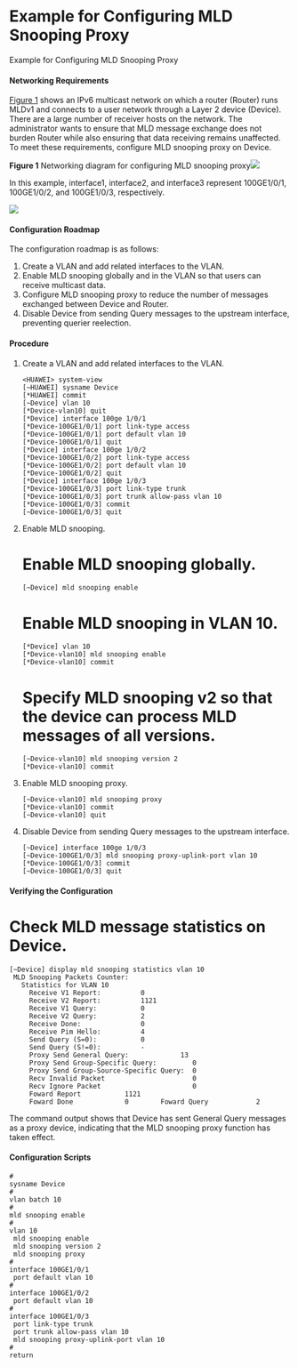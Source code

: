 Example for Configuring MLD Snooping Proxy
==========================================

Example for Configuring MLD Snooping Proxy

#### Networking Requirements

[Figure 1](#EN-US_TASK_0000001372791621__fig_dc_cfg_vxlan_cfgcase_000401) shows an IPv6 multicast network on which a router (Router) runs MLDv1 and connects to a user network through a Layer 2 device (Device). There are a large number of receiver hosts on the network. The administrator wants to ensure that MLD message exchange does not burden Router while also ensuring that data receiving remains unaffected. To meet these requirements, configure MLD snooping proxy on Device.

**Figure 1** Networking diagram for configuring MLD snooping proxy![](../public_sys-resources/note_3.0-en-us.png) 

In this example, interface1, interface2, and interface3 represent 100GE1/0/1, 100GE1/0/2, and 100GE1/0/3, respectively.

![](figure/en-us_image_0000001444179326.png)



#### Configuration Roadmap

The configuration roadmap is as follows:

1. Create a VLAN and add related interfaces to the VLAN.
2. Enable MLD snooping globally and in the VLAN so that users can receive multicast data.
3. Configure MLD snooping proxy to reduce the number of messages exchanged between Device and Router.
4. Disable Device from sending Query messages to the upstream interface, preventing querier reelection.

#### Procedure

1. Create a VLAN and add related interfaces to the VLAN.
   
   
   ```
   <HUAWEI> system-view
   [~HUAWEI] sysname Device
   [*HUAWEI] commit
   [~Device] vlan 10
   [*Device-vlan10] quit
   [*Device] interface 100ge 1/0/1
   [*Device-100GE1/0/1] port link-type access
   [*Device-100GE1/0/1] port default vlan 10
   [*Device-100GE1/0/1] quit
   [*Device] interface 100ge 1/0/2
   [*Device-100GE1/0/2] port link-type access
   [*Device-100GE1/0/2] port default vlan 10
   [*Device-100GE1/0/2] quit
   [*Device] interface 100ge 1/0/3
   [*Device-100GE1/0/3] port link-type trunk
   [*Device-100GE1/0/3] port trunk allow-pass vlan 10
   [*Device-100GE1/0/3] commit
   [~Device-100GE1/0/3] quit
   ```
2. Enable MLD snooping.
   
   
   
   # Enable MLD snooping globally.
   
   ```
   [~Device] mld snooping enable
   ```
   
   # Enable MLD snooping in VLAN 10.
   
   ```
   [*Device] vlan 10
   [*Device-vlan10] mld snooping enable
   [*Device-vlan10] commit
   ```
   
   
   
   # Specify MLD snooping v2 so that the device can process MLD messages of all versions.
   
   ```
   [~Device-vlan10] mld snooping version 2
   [*Device-vlan10] commit
   ```
3. Enable MLD snooping proxy.
   
   
   ```
   [~Device-vlan10] mld snooping proxy
   [*Device-vlan10] commit
   [~Device-vlan10] quit
   ```
4. Disable Device from sending Query messages to the upstream interface.
   
   
   ```
   [~Device] interface 100ge 1/0/3
   [~Device-100GE1/0/3] mld snooping proxy-uplink-port vlan 10
   [*Device-100GE1/0/3] commit
   [~Device-100GE1/0/3] quit
   ```

#### Verifying the Configuration

# Check MLD message statistics on Device.

```
[~Device] display mld snooping statistics vlan 10
 MLD Snooping Packets Counter:                                                      
   Statistics for VLAN 10                                                            
     Receive V1 Report:          0                                                   
     Receive V2 Report:          1121                                                                                                 
     Receive V1 Query:           0                                                   
     Receive V2 Query:           2                                                                                                    
     Receive Done:               0                                                   
     Receive Pim Hello:          4                                                   
     Send Query (S=0):           0                                                   
     Send Query (S!=0):          -                                                   
     Proxy Send General Query:             13                                     
     Proxy Send Group-Specific Query:         0                                      
     Proxy Send Group-Source-Specific Query:  0  
     Recv Invalid Packet                      0
     Recv Ignore Packet                       0
     Foward Report           1121
     Foward Done             0        Foward Query            2
```

The command output shows that Device has sent General Query messages as a proxy device, indicating that the MLD snooping proxy function has taken effect.


#### Configuration Scripts

```
#
sysname Device
#
vlan batch 10
#
mld snooping enable
#
vlan 10
 mld snooping enable
 mld snooping version 2
 mld snooping proxy
#
interface 100GE1/0/1
 port default vlan 10
#
interface 100GE1/0/2
 port default vlan 10
#
interface 100GE1/0/3
 port link-type trunk
 port trunk allow-pass vlan 10
 mld snooping proxy-uplink-port vlan 10 
#
return
```